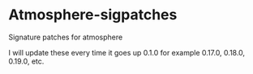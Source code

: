 # Atmosphere-sigpatches
Signature patches for atmosphere

I will update these every time it goes up 0.1.0 for example
0.17.0, 0.18.0, 0.19.0, etc.
